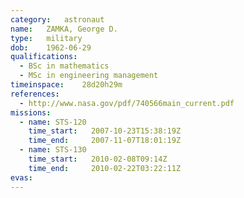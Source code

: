 ```yaml
---
category:	astronaut
name:	ZAMKA, George D.
type:	military
dob:	1962-06-29
qualifications:
  - BSc in mathematics
  - MSc in engineering management
timeinspace:	28d20h29m
references:
  - http://www.nasa.gov/pdf/740566main_current.pdf
missions:
  - name: STS-120
    time_start:   2007-10-23T15:38:19Z
    time_end:     2007-11-07T18:01:19Z
  - name: STS-130
    time_start:   2010-02-08T09:14Z
    time_end:     2010-02-22T03:22:11Z
evas:
---
```

